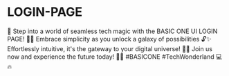 # LOGIN-PAGE
🌟 Step into a world of seamless tech magic with the BASIC ONE UI LOGIN PAGE! 🚀💫 Embrace simplicity as you unlock a galaxy of possibilities 🔓✨ Effortlessly intuitive, it's the gateway to your digital universe! 🌌📱 Join us now and experience the future today! 🎉🌠 #BASICONE #TechWonderland 💻🔥
